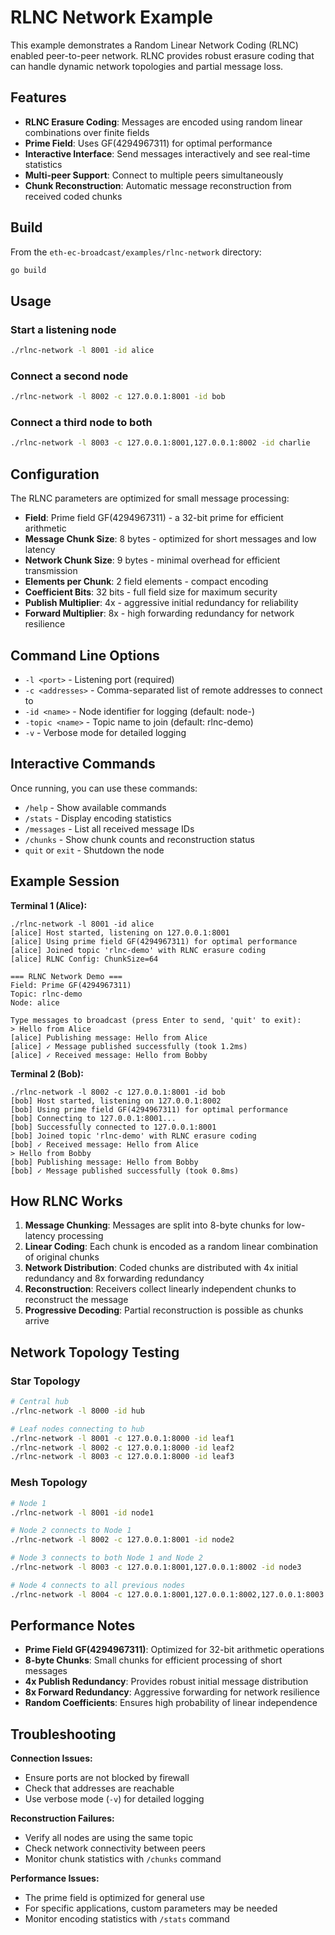 # RLNC Network Example

This example demonstrates a Random Linear Network Coding (RLNC) enabled peer-to-peer network. RLNC provides robust erasure coding that can handle dynamic network topologies and partial message loss.

## Features

- **RLNC Erasure Coding**: Messages are encoded using random linear combinations over finite fields
- **Prime Field**: Uses GF(4294967311) for optimal performance
- **Interactive Interface**: Send messages interactively and see real-time statistics
- **Multi-peer Support**: Connect to multiple peers simultaneously
- **Chunk Reconstruction**: Automatic message reconstruction from received coded chunks

## Build

From the `eth-ec-broadcast/examples/rlnc-network` directory:

```bash
go build
```

## Usage

### Start a listening node
```bash
./rlnc-network -l 8001 -id alice
```

### Connect a second node
```bash
./rlnc-network -l 8002 -c 127.0.0.1:8001 -id bob
```

### Connect a third node to both
```bash
./rlnc-network -l 8003 -c 127.0.0.1:8001,127.0.0.1:8002 -id charlie
```

## Configuration

The RLNC parameters are optimized for small message processing:

- **Field**: Prime field GF(4294967311) - a 32-bit prime for efficient arithmetic
- **Message Chunk Size**: 8 bytes - optimized for short messages and low latency
- **Network Chunk Size**: 9 bytes - minimal overhead for efficient transmission
- **Elements per Chunk**: 2 field elements - compact encoding
- **Coefficient Bits**: 32 bits - full field size for maximum security
- **Publish Multiplier**: 4x - aggressive initial redundancy for reliability
- **Forward Multiplier**: 8x - high forwarding redundancy for network resilience

## Command Line Options

- `-l <port>` - Listening port (required)
- `-c <addresses>` - Comma-separated list of remote addresses to connect to
- `-id <name>` - Node identifier for logging (default: node-<port>)
- `-topic <name>` - Topic name to join (default: rlnc-demo)
- `-v` - Verbose mode for detailed logging

## Interactive Commands

Once running, you can use these commands:

- `/help` - Show available commands
- `/stats` - Display encoding statistics
- `/messages` - List all received message IDs
- `/chunks` - Show chunk counts and reconstruction status
- `quit` or `exit` - Shutdown the node

## Example Session

**Terminal 1 (Alice):**
```
./rlnc-network -l 8001 -id alice
[alice] Host started, listening on 127.0.0.1:8001
[alice] Using prime field GF(4294967311) for optimal performance
[alice] Joined topic 'rlnc-demo' with RLNC erasure coding
[alice] RLNC Config: ChunkSize=64

=== RLNC Network Demo ===
Field: Prime GF(4294967311)
Topic: rlnc-demo
Node: alice

Type messages to broadcast (press Enter to send, 'quit' to exit):
> Hello from Alice
[alice] Publishing message: Hello from Alice
[alice] ✓ Message published successfully (took 1.2ms)
[alice] ✓ Received message: Hello from Bobby
```

**Terminal 2 (Bob):**
```
./rlnc-network -l 8002 -c 127.0.0.1:8001 -id bob
[bob] Host started, listening on 127.0.0.1:8002
[bob] Using prime field GF(4294967311) for optimal performance
[bob] Connecting to 127.0.0.1:8001...
[bob] Successfully connected to 127.0.0.1:8001
[bob] Joined topic 'rlnc-demo' with RLNC erasure coding
[bob] ✓ Received message: Hello from Alice
> Hello from Bobby
[bob] Publishing message: Hello from Bobby
[bob] ✓ Message published successfully (took 0.8ms)
```

## How RLNC Works

1. **Message Chunking**: Messages are split into 8-byte chunks for low-latency processing
2. **Linear Coding**: Each chunk is encoded as a random linear combination of original chunks
3. **Network Distribution**: Coded chunks are distributed with 4x initial redundancy and 8x forwarding redundancy
4. **Reconstruction**: Receivers collect linearly independent chunks to reconstruct the message
5. **Progressive Decoding**: Partial reconstruction is possible as chunks arrive

## Network Topology Testing

### Star Topology
```bash
# Central hub
./rlnc-network -l 8000 -id hub

# Leaf nodes connecting to hub
./rlnc-network -l 8001 -c 127.0.0.1:8000 -id leaf1
./rlnc-network -l 8002 -c 127.0.0.1:8000 -id leaf2
./rlnc-network -l 8003 -c 127.0.0.1:8000 -id leaf3
```

### Mesh Topology
```bash
# Node 1
./rlnc-network -l 8001 -id node1

# Node 2 connects to Node 1
./rlnc-network -l 8002 -c 127.0.0.1:8001 -id node2

# Node 3 connects to both Node 1 and Node 2
./rlnc-network -l 8003 -c 127.0.0.1:8001,127.0.0.1:8002 -id node3

# Node 4 connects to all previous nodes
./rlnc-network -l 8004 -c 127.0.0.1:8001,127.0.0.1:8002,127.0.0.1:8003 -id node4
```

## Performance Notes

- **Prime Field GF(4294967311)**: Optimized for 32-bit arithmetic operations
- **8-byte Chunks**: Small chunks for efficient processing of short messages
- **4x Publish Redundancy**: Provides robust initial message distribution
- **8x Forward Redundancy**: Aggressive forwarding for network resilience
- **Random Coefficients**: Ensures high probability of linear independence

## Troubleshooting

**Connection Issues:**
- Ensure ports are not blocked by firewall
- Check that addresses are reachable
- Use verbose mode (`-v`) for detailed logging

**Reconstruction Failures:**
- Verify all nodes are using the same topic
- Check network connectivity between peers
- Monitor chunk statistics with `/chunks` command

**Performance Issues:**
- The prime field is optimized for general use
- For specific applications, custom parameters may be needed
- Monitor encoding statistics with `/stats` command
